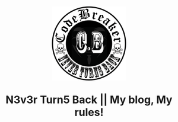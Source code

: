 <h1 align="center">
  <br>
  <img src="/images/cb-pebxil.png" alt="CodeBreaker" width="200"/>
  <br>
  <p align="center">
 N3v3r Turn5 Back || My blog, My rules!
  </p>
</h1>